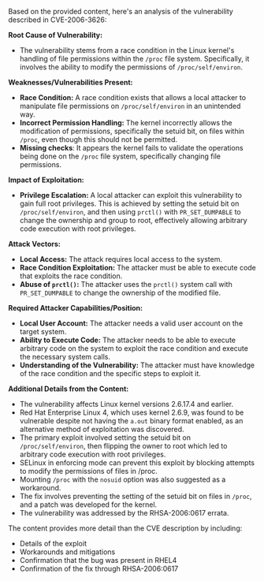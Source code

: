 Based on the provided content, here's an analysis of the vulnerability described in CVE-2006-3626:

**Root Cause of Vulnerability:**

- The vulnerability stems from a race condition in the Linux kernel's handling of file permissions within the `/proc` file system. Specifically, it involves the ability to modify the permissions of `/proc/self/environ`.

**Weaknesses/Vulnerabilities Present:**

- **Race Condition:** A race condition exists that allows a local attacker to manipulate file permissions on `/proc/self/environ` in an unintended way.
- **Incorrect Permission Handling:** The kernel incorrectly allows the modification of permissions, specifically the setuid bit, on files within `/proc`, even though this should not be permitted.
- **Missing checks**: It appears the kernel fails to validate the operations being done on the `/proc` file system, specifically changing file permissions.

**Impact of Exploitation:**

- **Privilege Escalation:** A local attacker can exploit this vulnerability to gain full root privileges. This is achieved by setting the setuid bit on `/proc/self/environ`, and then using `prctl()` with `PR_SET_DUMPABLE` to change the ownership and group to root, effectively allowing arbitrary code execution with root privileges.

**Attack Vectors:**

- **Local Access:** The attack requires local access to the system.
- **Race Condition Exploitation:** The attacker must be able to execute code that exploits the race condition.
- **Abuse of `prctl()`:** The attacker uses the `prctl()` system call with `PR_SET_DUMPABLE` to change the ownership of the modified file.

**Required Attacker Capabilities/Position:**

- **Local User Account:** The attacker needs a valid user account on the target system.
- **Ability to Execute Code:** The attacker needs to be able to execute arbitrary code on the system to exploit the race condition and execute the necessary system calls.
- **Understanding of the Vulnerability:** The attacker must have knowledge of the race condition and the specific steps to exploit it.

**Additional Details from the Content:**

- The vulnerability affects Linux kernel versions 2.6.17.4 and earlier.
- Red Hat Enterprise Linux 4, which uses kernel 2.6.9, was found to be vulnerable despite not having the `a.out` binary format enabled, as an alternative method of exploitation was discovered.
- The primary exploit involved setting the setuid bit on `/proc/self/environ`, then flipping the owner to root which led to arbitrary code execution with root privileges.
- SELinux in enforcing mode can prevent this exploit by blocking attempts to modify the permissions of files in /proc.
- Mounting `/proc` with the `nosuid` option was also suggested as a workaround.
- The fix involves preventing the setting of the setuid bit on files in `/proc`, and a patch was developed for the kernel.
- The vulnerability was addressed by the RHSA-2006:0617 errata.

The content provides more detail than the CVE description by including:
- Details of the exploit
- Workarounds and mitigations
- Confirmation that the bug was present in RHEL4
- Confirmation of the fix through RHSA-2006:0617